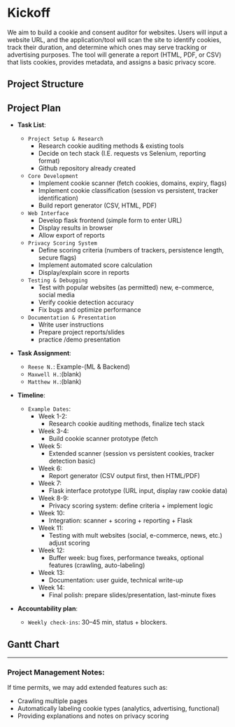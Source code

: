 # Kickoff

We aim to build a cookie and consent auditor for websites. Users will input a website URL, and the application/tool will scan the site to identify cookies, track their duration, and determine which ones may serve tracking or advertising purposes. The tool will generate a report (HTML, PDF, or CSV) that lists cookies, provides metadata, and assigns a basic privacy score.

## Project Structure


## Project Plan

- **Task List**:
  - `Project Setup & Research`
    - Research cookie auditing methods & existing tools
    - Decide on tech stack (I.E. requests vs Selenium, reporting format)
    - Github repository already created
  - `Core Development`
    - Implement cookie scanner (fetch cookies, domains, expiry, flags)
    - Implement cookie classification (session vs persistent, tracker identification)
    - Build report generator (CSV, HTML, PDF)
  - `Web Interface`
    - Develop flask frontend (simple form to enter URL)
    - Display results in browser
    - Allow export of reports
  - `Privacy Scoring System`
    - Define scoring criteria (numbers of trackers, persistence length, secure flags)
    - Implement automated score calculation
    - Display/explain score in reports
  - `Testing & Debugging`
    - Test with popular websites (as permitted) new, e-commerce, social media
    - Verify cookie detection accuracy
    - Fix bugs and optimize performance
  - `Documentation & Presentation`
    -  Write user instructions
    -  Prepare project reports/slides
    -  practice /demo presentation
  
- **Task Assignment**:
  - `Reese N.`: Example-(ML & Backend)
  - `Maxwell H.`:(blank)
  - `Matthew H.`:(blank)

- **Timeline**:
  - `Example Dates`:
    - Week 1-2:
      - Research cookie auditing methods, finalize tech stack
    - Week 3-4:
      - Build cookie scanner prototype (fetch
    - Week 5:
      - Extended scanner (session vs persistent cookies, tracker detection basic)
    - Week 6:
      - Report generator (CSV output first, then HTML/PDF)
    - Week 7:
      - Flask interface prototype (URL input, display raw cookie data)
    - Week 8-9:
      - Privacy scoring system: define criteria + implement logic
    - Week 10:
      - Integration: scanner + scoring + reporting + Flask
    - Week 11:
      - Testing with mult websites (social, e-commerce, news, etc.) adjust scoring
    - Week 12:
      - Buffer week: bug fixes, performance tweaks, optional features (crawling, auto-labeling)
    - Week 13:
      - Documentation: user guide, technical write-up
    - Week 14:
      - Final polish: prepare slides/presentation, last-minute fixes

- **Accountability plan**:
  - `Weekly check-ins`: 30–45 min, status + blockers.

## Gantt Chart

**************

### Project Management Notes:

If time permits, we may add extended features such as:
  - Crawling multiple pages
  - Automatically labeling cookie types (analytics, advertising, functional)
  - Providing explanations and notes on privacy scoring
